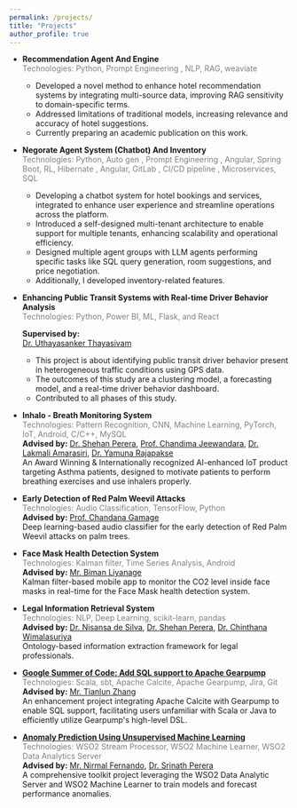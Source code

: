 ```yaml
---
permalink: /projects/
title: "Projects"
author_profile: true
---
```


- **Recommendation Agent And Engine**  
   <span style="color:gray;">Technologies: Python, Prompt Engineering , NLP, RAG, weaviate
  </span>
  - Developed a novel method to enhance hotel recommendation systems by integrating multi-source data, improving RAG sensitivity to domain-specific terms.
  - Addressed limitations of traditional models, increasing relevance and accuracy of hotel suggestions.
  - Currently preparing an academic publication on this work.
- **Negorate Agent System (Chatbot) And Inventory**  
  <span style="color:gray;">Technologies: Python, Auto gen , Prompt Engineering , Angular, Spring Boot, RL, Hibernate , Angular, GitLab , CI/CD pipeline , Microservices, SQL</span>

  - Developing a chatbot system for hotel bookings and services, integrated to enhance user experience and streamline operations across the platform.
  - Introduced a self-designed multi-tenant architecture to enable support for multiple tenants, enhancing scalability and operational efficiency.
  - Designed multiple agent groups with LLM agents performing specific tasks like SQL query generation, room suggestions, and price negotiation.
  - Additionally, I developed inventory-related features.

- **Enhancing Public Transit Systems with Real-time Driver Behavior Analysis**  
  <span style="color:gray;">Technologies: Python, Power BI, ML, Flask, and React</span>

  **Supervised by:**  
  [Dr. Uthayasanker Thayasivam](https://rtuthaya.staff.uom.lk/)

  - This project is about identifying public transit driver behavior present in heterogeneous traffic conditions using GPS data.
  - The outcomes of this study are a clustering model, a forecasting model, and a real-time driver behavior dashboard.
  - Contributed to all phases of this study.

- **Inhalo - Breath Monitoring System**  
  <span style="color:gray;">Technologies: Pattern Recognition, CNN, Machine Learning, PyTorch, IoT, Android, C/C++, MySQL</span>  
  **Advised by:** [Dr. Shehan Perera](https://uom.lk/staff/Perera.AS), [Prof. Chandima Jeewandara](https://medical.sjp.ac.lk/chandima-jeewandara/), [Dr. Lakmali Amarasiri](https://www.res.cmb.ac.lk/physiology/wad.lakmali.amarasiri/), [Dr. Yamuna Rajapakse](https://www.res.cmb.ac.lk/anat/yamuna.rajapakse/)  
  An Award Winning & Internationally recognized AI-enhanced IoT product targeting Asthma patients, designed to motivate patients to perform breathing exercises and use inhalers properly.

- **Early Detection of Red Palm Weevil Attacks**  
  <span style="color:gray;">Technologies: Audio Classification, TensorFlow, Python</span>  
  **Advised by:** [Prof. Chandana Gamage](https://uom.lk/staff/Gamage.CD)  
  Deep learning-based audio classifier for the early detection of Red Palm Weevil attacks on palm trees.

- **Face Mask Health Detection System**  
  <span style="color:gray;">Technologies: Kalman filter, Time Series Analysis, Android</span>  
  **Advised by:** [Mr. Biman Liyanage](https://www.forbes.com/profile/biman-liyanage/)  
  Kalman filter-based mobile app to monitor the CO2 level inside face masks in real-time for the Face Mask health detection system.

- **Legal Information Retrieval System**  
  <span style="color:gray;">Technologies: NLP, Deep Learning, scikit-learn, pandas</span>  
  **Advised by:** [Dr. Nisansa de Silva](https://nisansads.staff.uom.lk/), [Dr. Shehan Perera](https://uom.lk/staff/Perera.AS), [Dr. Chinthana Wimalasuriya](https://uom.lk/datasearch/members/dr-chinthana-wimalasuriya)  
  Ontology-based information extraction framework for legal professionals.

- **[Google Summer of Code: Add SQL support to Apache Gearpump](https://summerofcode.withgoogle.com/archive/2017/projects/6359040665845760)**  
  <span style="color:gray;">Technologies: Scala, sbt, Apache Calcite, Apache Gearpump, Jira, Git</span>  
  **Advised by:** [Mr. Tianlun Zhang](https://github.com/manuzhang)  
  An enhancement project integrating Apache Calcite with Gearpump to enable SQL support, facilitating users unfamiliar with Scala or Java to efficiently utilize Gearpump's high-level DSL.

- **[Anomaly Prediction Using Unsupervised Machine Learning](https://github.com/wso2-incubator/automatic-anomaly-detection)**  
  <span style="color:gray;">Technologies: WSO2 Stream Processor, WSO2 Machine Learner, WSO2 Data Analytics Server</span>  
  **Advised by:** [Mr. Nirmal Fernando](https://wso2.com/about/team/nirmal-fernando/), [Dr. Srinath Perera](https://wso2.com/about/team/srinath-perera/)  
  A comprehensive toolkit project leveraging the WSO2 Data Analytic Server and WSO2 Machine Learner to train models and forecast performance anomalies.
